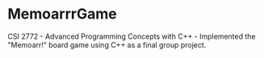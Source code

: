 # MemoarrrGame
CSI 2772 - Advanced Programming Concepts with C++ - Implemented the "Memoarr!" board game using C++ as a final group project.
